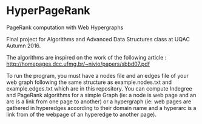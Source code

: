 # HyperPageRank
PageRank computation with Web Hypergraphs

Final project for Algorithms and Advanced Data Structures class at UQAC Autumn 2016.

The algorithms are inspired on the work of the following article : http://homepages.dcc.ufmg.br/~nivio/papers/sbbd07.pdf

To run the program, you must have a nodes file and an edges file of your web graph following the same structure as example.nodes.txt and example.edges.txt which are in this repository.
You can compute Indegree and PageRank algorithms for a simple Graph (ie: a node is web page and an arc is a link from one page to another) or a hypergraph (ie: web pages are gathered in hyperedges according to their domain name and a hyperarc is a link from of the webpage of an hyperedge to another page).
